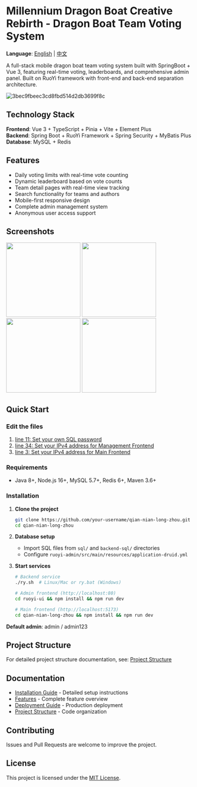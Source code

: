 # Millennium Dragon Boat Creative Rebirth - Dragon Boat Team Voting System

**Language**: [English](./README.md) | [中文](./README.cn.md)

A full-stack mobile dragon boat team voting system built with SpringBoot + Vue 3, featuring real-time voting, leaderboards, and comprehensive admin panel. Built on RuoYi framework with front-end and back-end separation architecture.

![3bec9fbeec3cd8fbd514d2db3699f8c](https://github.com/user-attachments/assets/c576c689-01f5-4cf4-b7da-ca6ea25a901f)

## Technology Stack

**Frontend**: Vue 3 + TypeScript + Pinia + Vite + Element Plus  
**Backend**: Spring Boot + RuoYi Framework + Spring Security + MyBatis Plus  
**Database**: MySQL + Redis

## Features

- Daily voting limits with real-time vote counting
- Dynamic leaderboard based on vote counts
- Team detail pages with real-time view tracking
- Search functionality for teams and authors
- Mobile-first responsive design
- Complete admin management system
- Anonymous user access support

## Screenshots

<img src="https://github.com/user-attachments/assets/1289c5e5-f77f-49b0-84a8-8cd3a9fbe542" width ="200"> <img src="https://github.com/user-attachments/assets/2a0e9c27-a7d2-4f7f-a428-c84bd08fb66b" width ="200"> <img src="https://github.com/user-attachments/assets/c3df6fe7-4d02-4312-9a1b-0bba9b16a97c" width ="200"> <img src="https://github.com/user-attachments/assets/981add77-4450-4afa-843c-96b9149eeb19" width ="200">

## Quick Start

### Edit the files
1. [line 11: Set your own SQL password](./ruoyi-admin/src/main/resources/application-druid.yml)
2. [line 34: Set your IPv4 address for Management Frontend](./ruoyi-ui/vue.config.js)
3. [line 3: Set your IPv4 address for Main Frontend](./rain-of-coupon/.env.development)

### Requirements

- Java 8+, Node.js 16+, MySQL 5.7+, Redis 6+, Maven 3.6+

### Installation

1. **Clone the project**

   ```bash
   git clone https://github.com/your-username/qian-nian-long-zhou.git
   cd qian-nian-long-zhou
   ```

2. **Database setup**

   - Import SQL files from `sql/` and `backend-sql/` directories
   - Configure `ruoyi-admin/src/main/resources/application-druid.yml`

3. **Start services**

   ```bash
   # Backend service
   ./ry.sh  # Linux/Mac or ry.bat (Windows)

   # Admin frontend (http://localhost:80)
   cd ruoyi-ui && npm install && npm run dev

   # Main frontend (http://localhost:5173)
   cd qian-nian-long-zhou && npm install && npm run dev
   ```

**Default admin**: admin / admin123

## Project Structure

For detailed project structure documentation, see: [Project Structure](./docs/project-structure.md)

## Documentation

- [Installation Guide](./docs/installation.md) - Detailed setup instructions
- [Features](./docs/features.md) - Complete feature overview
- [Deployment Guide](./docs/deployment.md) - Production deployment
- [Project Structure](./docs/project-structure.md) - Code organization

## Contributing

Issues and Pull Requests are welcome to improve the project.

## License

This project is licensed under the [MIT License](LICENSE).

